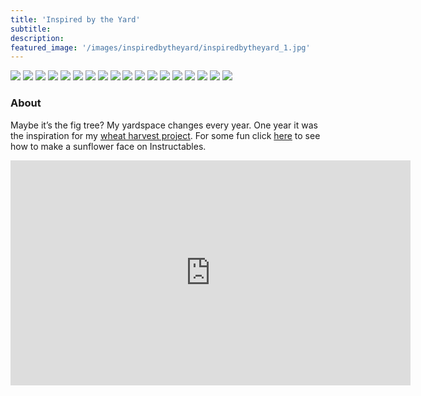 ```yaml
---
title: 'Inspired by the Yard'
subtitle:
description:
featured_image: '/images/inspiredbytheyard/inspiredbytheyard_1.jpg'
---
```


<div class="gallery" data-columns="1">
	<img class="lazyOwl" src="../images/inspiredbytheyard/inspiredbytheyard_1.jpg">
  <img class="lazyOwl" src="../images/inspiredbytheyard/inspiredbytheyard_2.jpg">
  <img class="lazyOwl" src="../images/inspiredbytheyard/inspiredbytheyard_3.jpg">
  <img class="lazyOwl" src="../images/inspiredbytheyard/inspiredbytheyard_4.jpg">
  <img class="lazyOwl" src="../images/inspiredbytheyard/inspiredbytheyard_5.jpg">
  <img class="lazyOwl" src="../images/inspiredbytheyard/inspiredbytheyard_6.jpg">
  <img class="lazyOwl" src="../images/inspiredbytheyard/inspiredbytheyard_7.jpg">
  <img class="lazyOwl" src="../images/inspiredbytheyard/inspiredbytheyard_8.jpg">
  <img class="lazyOwl" src="../images/inspiredbytheyard/inspiredbytheyard_9.jpg">
  <img class="lazyOwl" src="../images/inspiredbytheyard/inspiredbytheyard_10.jpg">
  <img class="lazyOwl" src="../images/inspiredbytheyard/inspiredbytheyard_11.jpg">
  <img class="lazyOwl" src="../images/inspiredbytheyard/inspiredbytheyard_12.jpg">
  <img class="lazyOwl" src="../images/inspiredbytheyard/inspiredbytheyard_13.jpg">
  <img class="lazyOwl" src="../images/inspiredbytheyard/inspiredbytheyard_14.jpg">
  <img class="lazyOwl" src="../images/inspiredbytheyard/inspiredbytheyard_15.jpg">
  <img class="lazyOwl" src="../images/inspiredbytheyard/inspiredbytheyard_16.jpg">
  <img class="lazyOwl" src="../images/inspiredbytheyard/inspiredbytheyard_17.jpg">
  <img class="lazyOwl" src="../images/inspiredbytheyard/inspiredbytheyard_18.jpg">
</div>

### About

Maybe it’s the fig tree? My yardspace changes every year. One year it was the inspiration for my [wheat harvest project](https://wheatharvest.org/). For some fun click [here](https://www.instructables.com/id/Sunflower-Face/) to see how to make a sunflower face on Instructables.

<div class="gallery" data-columns="1">
	<iframe src="https://www.youtube.com/embed/fXa6cDpJF_k" width="640" height="360" frameborder="0" allowfullscreen></iframe>
</div>
